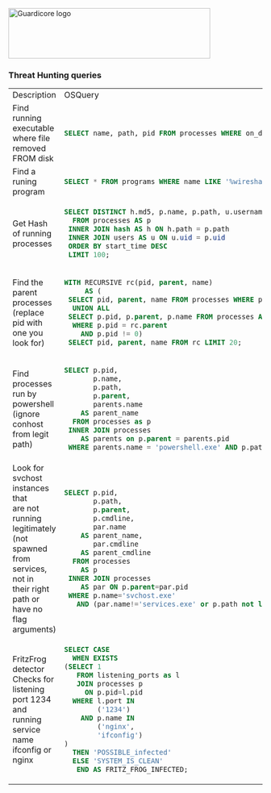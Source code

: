 <p align="left">
  <a href="https://www.guardicore.com/">
    <img src="https://www.guardicore.com/wp-content/uploads/2019/02/guardicore-press-releases-logo-banner2-845x200-1.jpg" alt="Guardicore logo" width="400" height="100">
  </a>
</p>
<h3 align="left">Threat Hunting queries</h3>
<p align="left">

<table>
<tr>
<td> Description </td> <td> OSQuery </td>
</tr>
<tr>
<td> Find running executable where file removed FROM disk</td>
<td>

```sql
SELECT name, path, pid FROM processes WHERE on_disk = 0;
```

</td>
</tr>
<tr>
<td> Find a runing program</td>
<td>

```sql
SELECT * FROM programs WHERE name LIKE '%wireshark%';
```

</td>
</tr>
<tr>
<td> Get Hash of running processes</td>
<td>

```sql
SELECT DISTINCT h.md5, p.name, p.path, u.username
  FROM processes AS p
 INNER JOIN hash AS h ON h.path = p.path
 INNER JOIN users AS u ON u.uid = p.uid
 ORDER BY start_time DESC
 LIMIT 100;
```

</td>
</tr>
<tr>
<td> Find the parent processes<br>
     (replace pid with one you look for)</td>
<td>

```sql
WITH RECURSIVE rc(pid, parent, name) 
     AS (
 SELECT pid, parent, name FROM processes WHERE pid = 14380
  UNION ALL
 SELECT p.pid, p.parent, p.name FROM processes AS p, rc
  WHERE p.pid = rc.parent
    AND p.pid != 0)
 SELECT pid, parent, name FROM rc LIMIT 20;
 ```

</td>
</tr>
<tr>
<td> Find processes run by powershell<br>
     (ignore conhost from legit path)</td>
<td>

```sql
SELECT p.pid,
       p.name,
       p.path,
       p.parent,
       parents.name 
    AS parent_name 
  FROM processes as p
 INNER JOIN processes 
    AS parents on p.parent = parents.pid
 WHERE parents.name = 'powershell.exe' AND p.path != 'C:\Windows\System32\conhost.exe';
```

</td>
</tr>
<tr>
<td> Look for svchost instances that<br> 
     are not running legitimately<br>
     (not spawned from services, not in <br>
     their right path or have no flag arguments)</td>
<td>

```sql
SELECT p.pid, 
       p.path, 
       p.parent, 
       p.cmdline, 
       par.name 
    AS parent_name, 
       par.cmdline 
    AS parent_cmdline 
  FROM processes 
    AS p
 INNER JOIN processes 
    AS par ON p.parent=par.pid
 WHERE p.name='svchost.exe'
   AND (par.name!='services.exe' or p.path not like '%windows\system32\svchost.exe' or p.cmdline not like '%-%');
```

</td>
</tr>
<tr>
<td> FritzFrog detector<br>
     Checks for listening port 1234 <br>
     and running service name ifconfig or nginx</td>
<td>

```sql
SELECT CASE
  WHEN EXISTS
(SELECT 1
   FROM listening_ports as l
   JOIN processes p 
     ON p.pid=l.pid
  WHERE l.port IN 
        ('1234') 
    AND p.name IN 
        ('nginx',
        'ifconfig')
)
  THEN 'POSSIBLE_infected'
  ELSE 'SYSTEM_IS_CLEAN'
   END AS FRITZ_FROG_INFECTED;
```

</td>
</tr>

</table>
